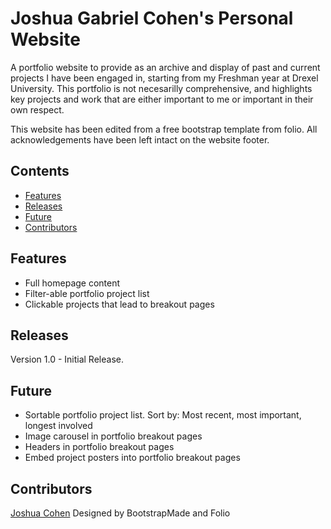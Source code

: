 # Joshua Gabriel Cohen's Personal Website

A portfolio website to provide as an archive and display of past and current projects I have been engaged in, starting from my Freshman year at Drexel University. This portfolio is not necesarilly comprehensive, and highlights key projects and work that are either important to me or important in their own respect.

This website has been edited from a free bootstrap template from folio. All acknowledgements have been left intact on the website footer.

## Contents
- [Features](#features)
- [Releases](#releases)
- [Future](#future)
- [Contributors](#contributors)

## Features <a name="features"></a>
- Full homepage content
- Filter-able portfolio project list
- Clickable projects that lead to breakout pages
## Releases <a name="releases"></a>
Version 1.0 - Initial Release. 
## Future <a name="future"></a>
- Sortable portfolio project list. Sort by: Most recent, most important, longest involved
- Image carousel in portfolio breakout pages
- Headers in portfolio breakout pages
- Embed project posters into portfolio breakout pages
## Contributors <a name="contributors"></a>
[Joshua Cohen](https://github.com/jcohen98)
Designed by BootstrapMade and Folio